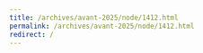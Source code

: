 ```yaml
---
title: /archives/avant-2025/node/1412.html
permalink: /archives/avant-2025/node/1412.html
redirect: /
---
```

